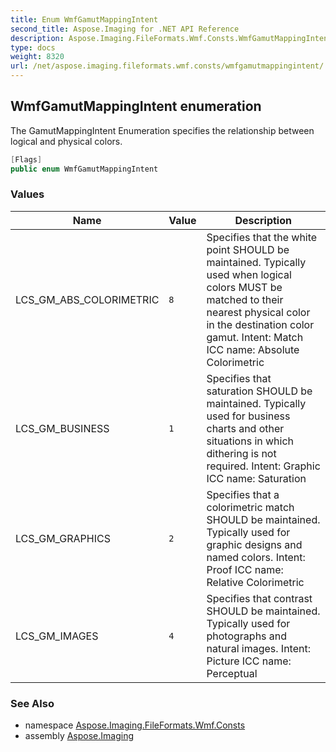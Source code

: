 ```yaml
---
title: Enum WmfGamutMappingIntent
second_title: Aspose.Imaging for .NET API Reference
description: Aspose.Imaging.FileFormats.Wmf.Consts.WmfGamutMappingIntent enum. The GamutMappingIntent Enumeration specifies the relationship between logical and physical colors
type: docs
weight: 8320
url: /net/aspose.imaging.fileformats.wmf.consts/wmfgamutmappingintent/
---
```

## WmfGamutMappingIntent enumeration

The GamutMappingIntent Enumeration specifies the relationship between logical and physical colors.

```csharp
[Flags]
public enum WmfGamutMappingIntent
```

### Values

| Name | Value | Description |
| --- | --- | --- |
| LCS_GM_ABS_COLORIMETRIC | `8` | Specifies that the white point SHOULD be maintained. Typically used when logical colors MUST be matched to their nearest physical color in the destination color gamut. Intent: Match ICC name: Absolute Colorimetric |
| LCS_GM_BUSINESS | `1` | Specifies that saturation SHOULD be maintained. Typically used for business charts and other situations in which dithering is not required. Intent: Graphic ICC name: Saturation |
| LCS_GM_GRAPHICS | `2` | Specifies that a colorimetric match SHOULD be maintained. Typically used for graphic designs and named colors. Intent: Proof ICC name: Relative Colorimetric |
| LCS_GM_IMAGES | `4` | Specifies that contrast SHOULD be maintained. Typically used for photographs and natural images. Intent: Picture ICC name: Perceptual |

### See Also

* namespace [Aspose.Imaging.FileFormats.Wmf.Consts](../../aspose.imaging.fileformats.wmf.consts/)
* assembly [Aspose.Imaging](../../)


